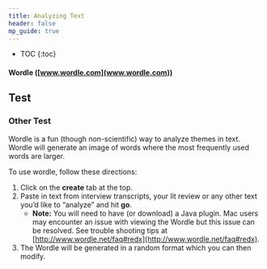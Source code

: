 ```yaml
---
title: Analyzing Text
header: false
mp_guide: true
---
```

* TOC
{:toc}

#### Wordle ([www.wordle.com](www.wordle.com))

## Test

### Other Test

Wordle is a fun (though non-scientific) way to analyze themes in text. Wordle will generate an image of words where the most frequently used words are larger.

To use wordle, follow these directions:

1.  Click on the **create** tab at the top.
2.  Paste in text from interview transcripts, your lit review or any other text you’d like to “analyze” and hit **go**.
    *   **Note:** You will need to have (or download) a Java plugin. Mac users may encounter an issue with viewing the Wordle but this issue can be resolved. See trouble shooting tips at [http://www.wordle.net/faq#redx](http://www.wordle.net/faq#redx).
3.  The Wordle will be generated in a random format which you can then modify.